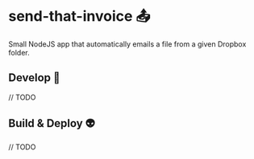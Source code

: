 # send-that-invoice 📤

Small NodeJS app that automatically emails a file from a given Dropbox folder.

## Develop 🔧
// TODO

## Build & Deploy :alien:
// TODO
